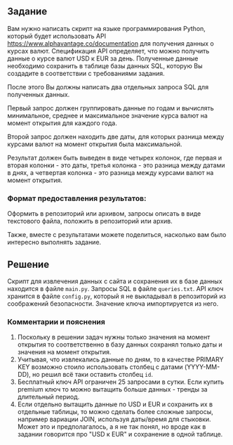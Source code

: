 ## Задание
Вам нужно написать скрипт на языке программирования Python, который будет использовать API https://www.alphavantage.co/documentation для получения данных о курсах валют. Спецификация API определяет, что можно получить данные о курсе валют USD к EUR за день. 
Полученные данные необходимо сохранить в таблице базы данных SQL, которую Вы создадите в соответствии с требованиями задания.

После этого Вы должны написать два отдельных запроса SQL для полученных данных.

Первый запрос должен группировать данные по годам и вычислять минимальное, среднее и максимальное значение курса валют на момент открытия для каждого года.

Второй запрос должен находить две даты, для которых разница между курсами валют на момент открытия была максимальной. 

Результат должен быть выведен в виде четырех колонок, где первая и вторая колонки - это даты, третья колонка - это разница между датами в днях, а четвертая колонка - это разница между курсами валют на момент открытия.

### Формат предоставления результатов:
Оформить в репозиторий или архивом, запросы описать в виде текстового файла, положить в репозиторий или архив.

Также, вместе с результатами можете поделиться, насколько вам было интересно выполнять задание.

## Решение
Скрипт для извлечения данных с сайта и сохранения их в базе данных находится в файле `main.py`. Запросы SQL в файле `queries.txt`.
API ключ хранится в файле `config.py`, который я не выкладывал в репозиторий из соображений безопасности. Значение ключа импортируется из него.
### Комментарии и пояснения
1. Поскольку в решении задач нужны только значения на момент открытия то соответственно в базу данных сохранял только даты и значения на момент открытия.
2. Учитывая, что извлекались данные по дням, то в качестве PRIMARY KEY возможно стоило использовать столбец с датами (YYYY-MM-DD), но решил всё таки оставить столбец `id`.
3. Бесплатный ключ API ограничен 25 запросами в сутки. Если купить premium ключ то можно вытащить больше данных - тренды за длительный период.
4. Если отдельно вытащить данные по USD и EUR и сохранить их в отдельные таблицы, то можно сделать более сложные запросы, например вариации JOIN, используя даты/время для стыковки. Может это и предполагалось, а я не так понял, но вроде как в задании говорится про "USD к EUR" и сохранение в одной таблице.
